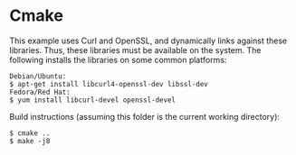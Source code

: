 # Cmake

This example uses Curl and OpenSSL, and dynamically links against these libraries. Thus,
these libraries must be available on the system. The following installs the libraries
on some common platforms:

```
Debian/Ubuntu:
$ apt-get install libcurl4-openssl-dev libssl-dev
Fedora/Red Hat:
$ yum install libcurl-devel openssl-devel
```

Build instructions (assuming this folder is the current working directory):

```
$ cmake ..
$ make -j8
```
